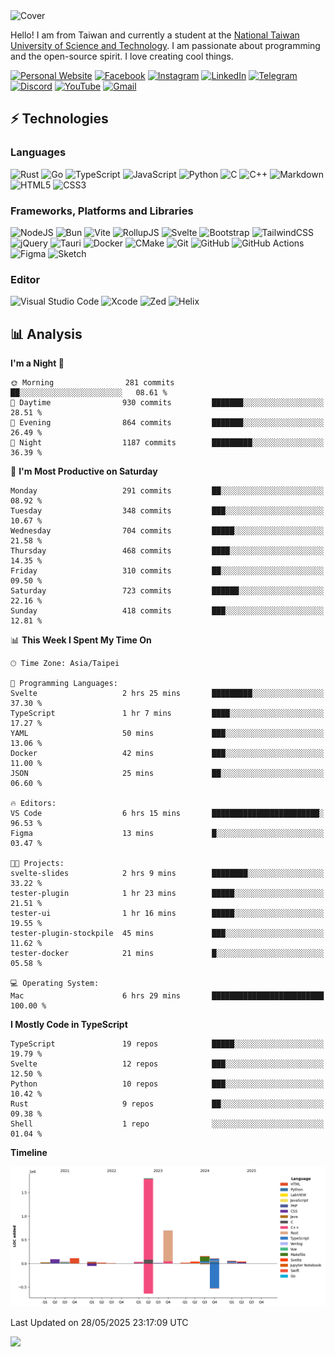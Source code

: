 <picture>
  <source media="(prefers-color-scheme: dark)" srcset="https://github.com/CRT-HAO/CRT-HAO/assets/31580253/6f53f4ab-546f-4db7-9f30-2c5b0711c0a2">
  <img alt="Cover" src="https://github.com/CRT-HAO/CRT-HAO/assets/31580253/4efdfca0-1005-43ab-8c60-07e6973a89b2">
</picture>

Hello! I am from Taiwan and currently a student at the [National Taiwan University of Science and Technology](https://www.ntust.edu.tw/). I am passionate about programming and the open-source spirit. I love creating cool things.

[![Personal Website](https://img.shields.io/badge/Personal%20Website-%23000000.svg?style=for-the-badge)](https://hayden.tw/)
[![Facebook](https://img.shields.io/badge/Facebook-%231877F2.svg?style=for-the-badge&logo=Facebook&logoColor=white)](https://www.facebook.com/CRT.HAO.CHUN/)
[![Instagram](https://img.shields.io/badge/Instagram-%23E4405F.svg?style=for-the-badge&logo=Instagram&logoColor=white)](https://www.instagram.com/crt_hao/)
[![LinkedIn](https://img.shields.io/badge/linkedin-%230077B5.svg?style=for-the-badge&logo=linkedin&logoColor=white)](https://www.linkedin.com/in/crthao/)
[![Telegram](https://img.shields.io/badge/Telegram-2CA5E0?style=for-the-badge&logo=telegram&logoColor=white)](https://t.me/CRT_HAO)
[![Discord](https://img.shields.io/badge/Discord-%235865F2.svg?style=for-the-badge&logo=discord&logoColor=white)](https://discordapp.com/users/401324674371551234)
[![YouTube](https://img.shields.io/badge/YouTube-%23FF0000.svg?style=for-the-badge&logo=YouTube&logoColor=white)](https://www.youtube.com/channel/UC-WnTCkztbitHGXnmvipUUg)
[![Gmail](https://img.shields.io/badge/Gmail-D14836?style=for-the-badge&logo=gmail&logoColor=white)](mailto:m831718@gmail.com)

## ⚡ Technologies

### Languages

![Rust](https://img.shields.io/badge/rust-%23000000.svg?style=for-the-badge&logo=rust&logoColor=white)
![Go](https://img.shields.io/badge/go-%2300ADD8.svg?style=for-the-badge&logo=go&logoColor=white)
![TypeScript](https://img.shields.io/badge/typescript-%23007ACC.svg?style=for-the-badge&logo=typescript&logoColor=white)
![JavaScript](https://img.shields.io/badge/javascript-%23323330.svg?style=for-the-badge&logo=javascript&logoColor=%23F7DF1E)
![Python](https://img.shields.io/badge/python-3670A0?style=for-the-badge&logo=python&logoColor=ffdd54)
![C](https://img.shields.io/badge/c-%2300599C.svg?style=for-the-badge&logo=c&logoColor=white)
![C++](https://img.shields.io/badge/c++-%2300599C.svg?style=for-the-badge&logo=c%2B%2B&logoColor=white)
![Markdown](https://img.shields.io/badge/markdown-%23000000.svg?style=for-the-badge&logo=markdown&logoColor=white)
![HTML5](https://img.shields.io/badge/html5-%23E34F26.svg?style=for-the-badge&logo=html5&logoColor=white)
![CSS3](https://img.shields.io/badge/css3-%231572B6.svg?style=for-the-badge&logo=css3&logoColor=white)

### Frameworks, Platforms and Libraries

![NodeJS](https://img.shields.io/badge/node.js-6DA55F?style=for-the-badge&logo=node.js&logoColor=white)
![Bun](https://img.shields.io/badge/Bun-%23000000.svg?style=for-the-badge&logo=bun&logoColor=white)
![Vite](https://img.shields.io/badge/vite-%23646CFF.svg?style=for-the-badge&logo=vite&logoColor=white)
![RollupJS](https://img.shields.io/badge/RollupJS-ef3335?style=for-the-badge&logo=rollup.js&logoColor=white)
![Svelte](https://img.shields.io/badge/svelte-%23f1413d.svg?style=for-the-badge&logo=svelte&logoColor=white)
![Bootstrap](https://img.shields.io/badge/bootstrap-%238511FA.svg?style=for-the-badge&logo=bootstrap&logoColor=white)
![TailwindCSS](https://img.shields.io/badge/tailwindcss-%2338B2AC.svg?style=for-the-badge&logo=tailwind-css&logoColor=white)
![jQuery](https://img.shields.io/badge/jquery-%230769AD.svg?style=for-the-badge&logo=jquery&logoColor=white)
![Tauri](https://img.shields.io/badge/tauri-%2324C8DB.svg?style=for-the-badge&logo=tauri&logoColor=%23FFFFFF)
![Docker](https://img.shields.io/badge/docker-%230db7ed.svg?style=for-the-badge&logo=docker&logoColor=white)
![CMake](https://img.shields.io/badge/CMake-%23008FBA.svg?style=for-the-badge&logo=cmake&logoColor=white)
![Git](https://img.shields.io/badge/git-%23F05033.svg?style=for-the-badge&logo=git&logoColor=white)
![GitHub](https://img.shields.io/badge/github-%23121011.svg?style=for-the-badge&logo=github&logoColor=white)
![GitHub Actions](https://img.shields.io/badge/github%20actions-%232671E5.svg?style=for-the-badge&logo=githubactions&logoColor=white)
![Figma](https://img.shields.io/badge/figma-%23F24E1E.svg?style=for-the-badge&logo=figma&logoColor=white)
![Sketch](https://img.shields.io/badge/Sketch-FFB387?style=for-the-badge&logo=sketch&logoColor=black)

### Editor

![Visual Studio Code](https://img.shields.io/badge/Visual%20Studio%20Code-0078d7.svg?style=for-the-badge&logo=visual-studio-code&logoColor=white)
![Xcode](https://img.shields.io/badge/Xcode-007ACC?style=for-the-badge&logo=Xcode&logoColor=white)
![Zed](https://img.shields.io/badge/Zed-F6F5F0?style=for-the-badge&logo=zed&logoColor=black)
![Helix](https://img.shields.io/badge/Helix-281733?style=for-the-badge&logo=helix&logoColor=white)

## 📊 Analysis

<!--START_SECTION:waka-->
**I'm a Night 🦉** 

```text
🌞 Morning                281 commits         ██░░░░░░░░░░░░░░░░░░░░░░░   08.61 % 
🌆 Daytime                930 commits         ███████░░░░░░░░░░░░░░░░░░   28.51 % 
🌃 Evening                864 commits         ███████░░░░░░░░░░░░░░░░░░   26.49 % 
🌙 Night                  1187 commits        █████████░░░░░░░░░░░░░░░░   36.39 % 
```
📅 **I'm Most Productive on Saturday** 

```text
Monday                   291 commits         ██░░░░░░░░░░░░░░░░░░░░░░░   08.92 % 
Tuesday                  348 commits         ███░░░░░░░░░░░░░░░░░░░░░░   10.67 % 
Wednesday                704 commits         █████░░░░░░░░░░░░░░░░░░░░   21.58 % 
Thursday                 468 commits         ████░░░░░░░░░░░░░░░░░░░░░   14.35 % 
Friday                   310 commits         ██░░░░░░░░░░░░░░░░░░░░░░░   09.50 % 
Saturday                 723 commits         ██████░░░░░░░░░░░░░░░░░░░   22.16 % 
Sunday                   418 commits         ███░░░░░░░░░░░░░░░░░░░░░░   12.81 % 
```


📊 **This Week I Spent My Time On** 

```text
🕑︎ Time Zone: Asia/Taipei

💬 Programming Languages: 
Svelte                   2 hrs 25 mins       █████████░░░░░░░░░░░░░░░░   37.30 % 
TypeScript               1 hr 7 mins         ████░░░░░░░░░░░░░░░░░░░░░   17.27 % 
YAML                     50 mins             ███░░░░░░░░░░░░░░░░░░░░░░   13.06 % 
Docker                   42 mins             ███░░░░░░░░░░░░░░░░░░░░░░   11.00 % 
JSON                     25 mins             ██░░░░░░░░░░░░░░░░░░░░░░░   06.60 % 

🔥 Editors: 
VS Code                  6 hrs 15 mins       ████████████████████████░   96.53 % 
Figma                    13 mins             █░░░░░░░░░░░░░░░░░░░░░░░░   03.47 % 

🐱‍💻 Projects: 
svelte-slides            2 hrs 9 mins        ████████░░░░░░░░░░░░░░░░░   33.22 % 
tester-plugin            1 hr 23 mins        █████░░░░░░░░░░░░░░░░░░░░   21.51 % 
tester-ui                1 hr 16 mins        █████░░░░░░░░░░░░░░░░░░░░   19.55 % 
tester-plugin-stockpile  45 mins             ███░░░░░░░░░░░░░░░░░░░░░░   11.62 % 
tester-docker            21 mins             █░░░░░░░░░░░░░░░░░░░░░░░░   05.58 % 

💻 Operating System: 
Mac                      6 hrs 29 mins       █████████████████████████   100.00 % 
```

**I Mostly Code in TypeScript** 

```text
TypeScript               19 repos            █████░░░░░░░░░░░░░░░░░░░░   19.79 % 
Svelte                   12 repos            ███░░░░░░░░░░░░░░░░░░░░░░   12.50 % 
Python                   10 repos            ███░░░░░░░░░░░░░░░░░░░░░░   10.42 % 
Rust                     9 repos             ██░░░░░░░░░░░░░░░░░░░░░░░   09.38 % 
Shell                    1 repo              ░░░░░░░░░░░░░░░░░░░░░░░░░   01.04 % 
```



**Timeline**

![Lines of Code chart](https://raw.githubusercontent.com/hayd1n/hayd1n/main/assets/bar_graph.png)


 Last Updated on 28/05/2025 23:17:09 UTC
<!--END_SECTION:waka-->

![](https://komarev.com/ghpvc/?username=CRT-HAO&style=flat-square)
